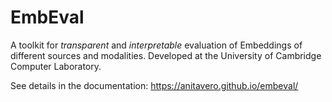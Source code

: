 # EmbEval

A toolkit for _transparent_ and _interpretable_ evaluation of Embeddings of different sources and modalities. 
Developed at the University of Cambridge Computer Laboratory.

See details in the documentation: https://anitavero.github.io/embeval/
